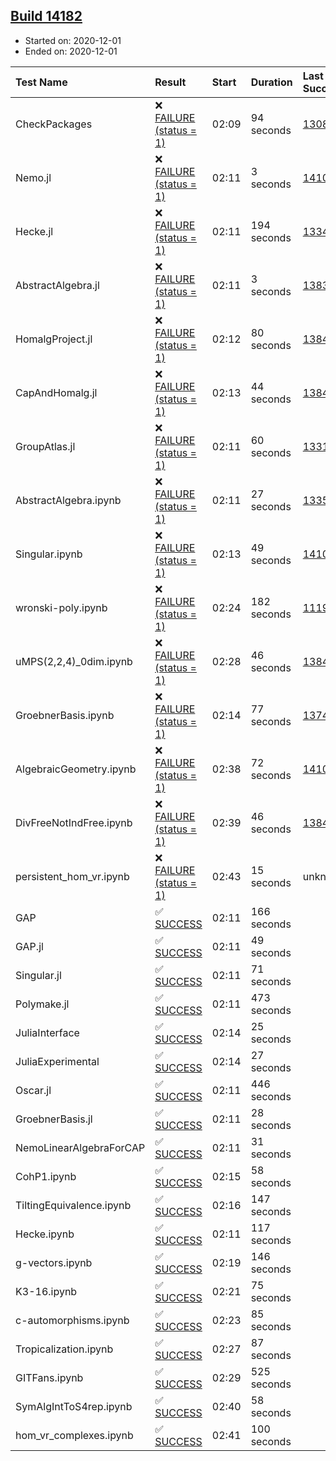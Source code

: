 ## [Build 14182](https://oscarci.mathematik.uni-kl.de/job/oscar/14182/)

* Started on: 2020-12-01
* Ended on: 2020-12-01

| Test Name    | Result | Start | Duration | Last Success | First Failure |
|:-------------|:-------|:------|:---------|:-------------|:--------------|
| CheckPackages | ❌ [FAILURE (status = 1)](https://oscarci.mathematik.uni-kl.de/job/oscar/14182/artifact/logs/build-14182/CheckPackages.log) | 02:09 | 94 seconds | [13085](https://oscarci.mathematik.uni-kl.de/job/oscar/13085/) | [13086](https://oscarci.mathematik.uni-kl.de/job/oscar/13086/) |
| Nemo.jl | ❌ [FAILURE (status = 1)](https://oscarci.mathematik.uni-kl.de/job/oscar/14182/artifact/logs/build-14182/Nemo.jl.log) | 02:11 | 3 seconds | [14101](https://oscarci.mathematik.uni-kl.de/job/oscar/14101/) | [14102](https://oscarci.mathematik.uni-kl.de/job/oscar/14102/) |
| Hecke.jl | ❌ [FAILURE (status = 1)](https://oscarci.mathematik.uni-kl.de/job/oscar/14182/artifact/logs/build-14182/Hecke.jl.log) | 02:11 | 194 seconds | [13341](https://oscarci.mathematik.uni-kl.de/job/oscar/13341/) | [13342](https://oscarci.mathematik.uni-kl.de/job/oscar/13342/) |
| AbstractAlgebra.jl | ❌ [FAILURE (status = 1)](https://oscarci.mathematik.uni-kl.de/job/oscar/14182/artifact/logs/build-14182/AbstractAlgebra.jl.log) | 02:11 | 3 seconds | [13837](https://oscarci.mathematik.uni-kl.de/job/oscar/13837/) | [13838](https://oscarci.mathematik.uni-kl.de/job/oscar/13838/) |
| HomalgProject.jl | ❌ [FAILURE (status = 1)](https://oscarci.mathematik.uni-kl.de/job/oscar/14182/artifact/logs/build-14182/HomalgProject.jl.log) | 02:12 | 80 seconds | [13845](https://oscarci.mathematik.uni-kl.de/job/oscar/13845/) | [13846](https://oscarci.mathematik.uni-kl.de/job/oscar/13846/) |
| CapAndHomalg.jl | ❌ [FAILURE (status = 1)](https://oscarci.mathematik.uni-kl.de/job/oscar/14182/artifact/logs/build-14182/CapAndHomalg.jl.log) | 02:13 | 44 seconds | [13845](https://oscarci.mathematik.uni-kl.de/job/oscar/13845/) | [13846](https://oscarci.mathematik.uni-kl.de/job/oscar/13846/) |
| GroupAtlas.jl | ❌ [FAILURE (status = 1)](https://oscarci.mathematik.uni-kl.de/job/oscar/14182/artifact/logs/build-14182/GroupAtlas.jl.log) | 02:11 | 60 seconds | [13311](https://oscarci.mathematik.uni-kl.de/job/oscar/13311/) | [13312](https://oscarci.mathematik.uni-kl.de/job/oscar/13312/) |
| AbstractAlgebra.ipynb | ❌ [FAILURE (status = 1)](https://oscarci.mathematik.uni-kl.de/job/oscar/14182/artifact/logs/build-14182/AbstractAlgebra.ipynb.log) | 02:11 | 27 seconds | [13355](https://oscarci.mathematik.uni-kl.de/job/oscar/13355/) | [13356](https://oscarci.mathematik.uni-kl.de/job/oscar/13356/) |
| Singular.ipynb | ❌ [FAILURE (status = 1)](https://oscarci.mathematik.uni-kl.de/job/oscar/14182/artifact/logs/build-14182/Singular.ipynb.log) | 02:13 | 49 seconds | [14101](https://oscarci.mathematik.uni-kl.de/job/oscar/14101/) | [14102](https://oscarci.mathematik.uni-kl.de/job/oscar/14102/) |
| wronski-poly.ipynb | ❌ [FAILURE (status = 1)](https://oscarci.mathematik.uni-kl.de/job/oscar/14182/artifact/logs/build-14182/wronski-poly.ipynb.log) | 02:24 | 182 seconds | [11192](https://oscarci.mathematik.uni-kl.de/job/oscar/11192/) | [11193](https://oscarci.mathematik.uni-kl.de/job/oscar/11193/) |
| uMPS(2,2,4)_0dim.ipynb | ❌ [FAILURE (status = 1)](https://oscarci.mathematik.uni-kl.de/job/oscar/14182/artifact/logs/build-14182/uMPS-2-2-4-_0dim.ipynb.log) | 02:28 | 46 seconds | [13841](https://oscarci.mathematik.uni-kl.de/job/oscar/13841/) | [13842](https://oscarci.mathematik.uni-kl.de/job/oscar/13842/) |
| GroebnerBasis.ipynb | ❌ [FAILURE (status = 1)](https://oscarci.mathematik.uni-kl.de/job/oscar/14182/artifact/logs/build-14182/GroebnerBasis.ipynb.log) | 02:14 | 77 seconds | [13748](https://oscarci.mathematik.uni-kl.de/job/oscar/13748/) | [13749](https://oscarci.mathematik.uni-kl.de/job/oscar/13749/) |
| AlgebraicGeometry.ipynb | ❌ [FAILURE (status = 1)](https://oscarci.mathematik.uni-kl.de/job/oscar/14182/artifact/logs/build-14182/AlgebraicGeometry.ipynb.log) | 02:38 | 72 seconds | [14101](https://oscarci.mathematik.uni-kl.de/job/oscar/14101/) | [14102](https://oscarci.mathematik.uni-kl.de/job/oscar/14102/) |
| DivFreeNotIndFree.ipynb | ❌ [FAILURE (status = 1)](https://oscarci.mathematik.uni-kl.de/job/oscar/14182/artifact/logs/build-14182/DivFreeNotIndFree.ipynb.log) | 02:39 | 46 seconds | [13845](https://oscarci.mathematik.uni-kl.de/job/oscar/13845/) | [13846](https://oscarci.mathematik.uni-kl.de/job/oscar/13846/) |
| persistent_hom_vr.ipynb | ❌ [FAILURE (status = 1)](https://oscarci.mathematik.uni-kl.de/job/oscar/14182/artifact/logs/build-14182/persistent_hom_vr.ipynb.log) | 02:43 | 15 seconds | unknown | unknown |
| GAP | ✅ [SUCCESS](https://oscarci.mathematik.uni-kl.de/job/oscar/14182/artifact/logs/build-14182/GAP.log) | 02:11 | 166 seconds |  |  |
| GAP.jl | ✅ [SUCCESS](https://oscarci.mathematik.uni-kl.de/job/oscar/14182/artifact/logs/build-14182/GAP.jl.log) | 02:11 | 49 seconds |  |  |
| Singular.jl | ✅ [SUCCESS](https://oscarci.mathematik.uni-kl.de/job/oscar/14182/artifact/logs/build-14182/Singular.jl.log) | 02:11 | 71 seconds |  |  |
| Polymake.jl | ✅ [SUCCESS](https://oscarci.mathematik.uni-kl.de/job/oscar/14182/artifact/logs/build-14182/Polymake.jl.log) | 02:11 | 473 seconds |  |  |
| JuliaInterface | ✅ [SUCCESS](https://oscarci.mathematik.uni-kl.de/job/oscar/14182/artifact/logs/build-14182/JuliaInterface.log) | 02:14 | 25 seconds |  |  |
| JuliaExperimental | ✅ [SUCCESS](https://oscarci.mathematik.uni-kl.de/job/oscar/14182/artifact/logs/build-14182/JuliaExperimental.log) | 02:14 | 27 seconds |  |  |
| Oscar.jl | ✅ [SUCCESS](https://oscarci.mathematik.uni-kl.de/job/oscar/14182/artifact/logs/build-14182/Oscar.jl.log) | 02:11 | 446 seconds |  |  |
| GroebnerBasis.jl | ✅ [SUCCESS](https://oscarci.mathematik.uni-kl.de/job/oscar/14182/artifact/logs/build-14182/GroebnerBasis.jl.log) | 02:11 | 28 seconds |  |  |
| NemoLinearAlgebraForCAP | ✅ [SUCCESS](https://oscarci.mathematik.uni-kl.de/job/oscar/14182/artifact/logs/build-14182/NemoLinearAlgebraForCAP.log) | 02:11 | 31 seconds |  |  |
| CohP1.ipynb | ✅ [SUCCESS](https://oscarci.mathematik.uni-kl.de/job/oscar/14182/artifact/logs/build-14182/CohP1.ipynb.log) | 02:15 | 58 seconds |  |  |
| TiltingEquivalence.ipynb | ✅ [SUCCESS](https://oscarci.mathematik.uni-kl.de/job/oscar/14182/artifact/logs/build-14182/TiltingEquivalence.ipynb.log) | 02:16 | 147 seconds |  |  |
| Hecke.ipynb | ✅ [SUCCESS](https://oscarci.mathematik.uni-kl.de/job/oscar/14182/artifact/logs/build-14182/Hecke.ipynb.log) | 02:11 | 117 seconds |  |  |
| g-vectors.ipynb | ✅ [SUCCESS](https://oscarci.mathematik.uni-kl.de/job/oscar/14182/artifact/logs/build-14182/g-vectors.ipynb.log) | 02:19 | 146 seconds |  |  |
| K3-16.ipynb | ✅ [SUCCESS](https://oscarci.mathematik.uni-kl.de/job/oscar/14182/artifact/logs/build-14182/K3-16.ipynb.log) | 02:21 | 75 seconds |  |  |
| c-automorphisms.ipynb | ✅ [SUCCESS](https://oscarci.mathematik.uni-kl.de/job/oscar/14182/artifact/logs/build-14182/c-automorphisms.ipynb.log) | 02:23 | 85 seconds |  |  |
| Tropicalization.ipynb | ✅ [SUCCESS](https://oscarci.mathematik.uni-kl.de/job/oscar/14182/artifact/logs/build-14182/Tropicalization.ipynb.log) | 02:27 | 87 seconds |  |  |
| GITFans.ipynb | ✅ [SUCCESS](https://oscarci.mathematik.uni-kl.de/job/oscar/14182/artifact/logs/build-14182/GITFans.ipynb.log) | 02:29 | 525 seconds |  |  |
| SymAlgIntToS4rep.ipynb | ✅ [SUCCESS](https://oscarci.mathematik.uni-kl.de/job/oscar/14182/artifact/logs/build-14182/SymAlgIntToS4rep.ipynb.log) | 02:40 | 58 seconds |  |  |
| hom_vr_complexes.ipynb | ✅ [SUCCESS](https://oscarci.mathematik.uni-kl.de/job/oscar/14182/artifact/logs/build-14182/hom_vr_complexes.ipynb.log) | 02:41 | 100 seconds |  |  |
